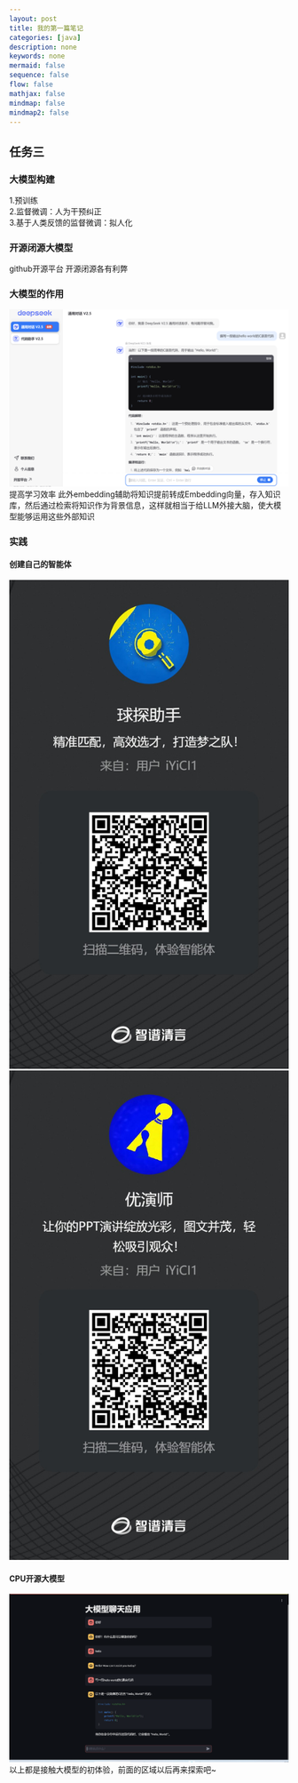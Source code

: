 ```yaml
---
layout: post
title: 我的第一篇笔记
categories: [java]
description: none
keywords: none
mermaid: false
sequence: false
flow: false
mathjax: false
mindmap: false
mindmap2: false
---
```



## 任务三  
### 大模型构建
1.预训练  
2.监督微调：人为干预纠正  
3.基于人类反馈的监督微调：拟人化
### 开源闭源大模型
github开源平台
开源闭源各有利弊
### 大模型的作用
![](/images/posts/github/deepspeakphoto.png)              
提高学习效率
此外embedding辅助将知识提前转成Embedding向量，存入知识库，然后通过检索将知识作为背景信息，这样就相当于给LLM外接大脑，使大模型能够运用这些外部知识
### 实践 
#### 创建自己的智能体
![](/images/posts/github/football.png)
![](/images/posts/github/pptproduct.png)
#### CPU开源大模型
![](/images/posts/github/cpukaiyuan.png)
以上都是接触大模型的初体验，前面的区域以后再来探索吧~
